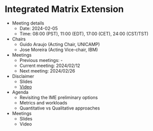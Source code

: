 
# Integrated Matrix Extension

* Meeting details
  * Date: 2024-02-05 
  * Time: 08:00 (PST), 11:00 (EDT), 17:00 (CET), 24:00 (CST/TST) 
* Chairs
  * Guido Araujo  (Acting Chair, UNICAMP)
  * Jose Moreira  (Acting Vice-chair, IBM)
* Meetings
  * Previous meetings: -
  * Current meeting: 2024/02/12
  * Next meeting: 2024/02/26
* Disclaimer
  * Slides
  * [Video](https://drive.google.com/file/d/1NddUrkHPJukhUo8OeD7uvrWCqRaMt9zx/view) 
* Agenda
  * Revisiting the IME preliminary options
  * Metrics and workloads
  * Quantitative vs Qualitative approaches
* Meetings 
  * Slides
  * Video

